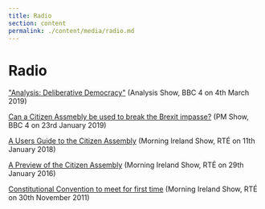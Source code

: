 ```yaml
---
title: Radio
section: content
permalink: ./content/media/radio.md
---
```

# Radio
<a href="https://www.bbc.co.uk/programmes/m0002z9g" target="_blank">"Analysis: Deliberative Democracy"</a> (Analysis Show, BBC 4 on 4th March 2019)

<a href="https://www.bbc.co.uk/programmes/m000254k" target="_blank">Can a Citizen Assmebly be used to break the Brexit impasse?</a> (PM Show, BBC 4 on 23rd January 2019)

<a href="https://www.rte.ie/brainstorm/2018/0104/930996-a-users-guide-to-the-citizens-assembly/" target="_blank">A Users Guide to the Citizen Assembly</a> (Morning Ireland Show, RTÉ on 11th January 2018)

<a href="https://www.rte.ie/radio/radio1/morning-ireland/programmes/2012/1130/674159-morning-ireland-friday-30-november-2012/" target="_blank">A Preview of the Citizen Assembly</a> (Morning Ireland Show, RTÉ on 29th January 2016)

<a href="https://www.rte.ie/radio/radio1/morning-ireland/programmes/2012/1130/674159-morning-ireland-friday-30-november-2012/" target="_blank">Constitutional Convention to meet for first time</a> (Morning Ireland Show, RTÉ on 30th November 2011)